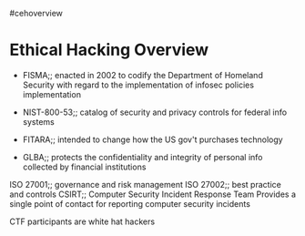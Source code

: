 #cehoverview
# Ethical Hacking Overview 
- FISMA;; enacted in 2002 to codify the Department of Homeland Security with regard to the implementation of infosec policies implementation
<!--SR:!2024-08-16,1,230-->
- NIST-800-53;; catalog of security and privacy controls for federal info systems
<!--SR:!2024-08-19,4,270-->
- FITARA;; intended to change how the US gov't purchases technology
<!--SR:!2024-08-18,3,250-->
- GLBA;; protects the confidentiality and integrity of personal info collected by financial institutions
<!--SR:!2024-08-18,3,250-->

ISO 27001;; governance and risk management
ISO 27002;; best practice and controls
CSIRT;; Computer Security Incident Response Team Provides a single point of contact for reporting computer security incidents


CTF participants are white hat hackers






